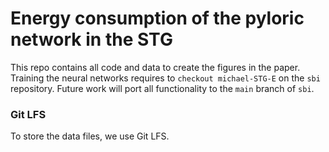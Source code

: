 # Energy consumption of the pyloric network in the STG

This repo contains all code and data to create the figures in the paper. Training the neural networks requires to `checkout michael-STG-E` on the `sbi` repository. Future work will port all functionality to the `main` branch of `sbi`.

### Git LFS

To store the data files, we use Git LFS.
